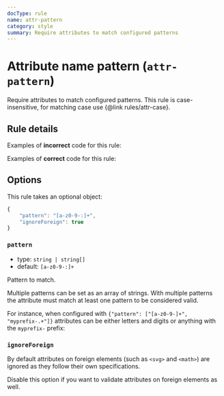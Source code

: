 ```yaml
---
docType: rule
name: attr-pattern
category: style
summary: Require attributes to match configured patterns
---
```


# Attribute name pattern (`attr-pattern`)

Require attributes to match configured patterns.
This rule is case-insensitive, for matching case use {@link rules/attr-case}.

## Rule details

Examples of **incorrect** code for this rule:

<validate name="incorrect" rules="attr-pattern">
    <p foo_bar="baz"></p>
</validate>

Examples of **correct** code for this rule:

<validate name="correct" rules="attr-pattern">
    <p foo-bar="baz"></p>
</validate>

## Options

This rule takes an optional object:

```javascript
{
	"pattern": "[a-z0-9-:]+",
	"ignoreForeign": true
}
```

### `pattern`

- type: `string | string[]`
- default: `[a-z0-9-:]+`

Pattern to match.

Multiple patterns can be set as an array of strings.
With multiple patterns the attribute must match at least one pattern to be considered valid.

For instance, when configured with `{"pattern": ["[a-z0-9-]+", "myprefix-.+"]}` attributes can be either letters and digits or anything with the `myprefix-` prefix:

<validate name="multiple" rules="attr-pattern" attr-pattern='{"pattern": ["[a-z0-9-]+", "myprefix-.+"]}'>
    <p foo-bar-123></p>
    <p myprefix-foo_123!></p>
</validate>

### `ignoreForeign`

By default attributes on foreign elements (such as `<svg>` and `<math>`) are ignored as they follow their own specifications.

Disable this option if you want to validate attributes on foreign elements as well.
